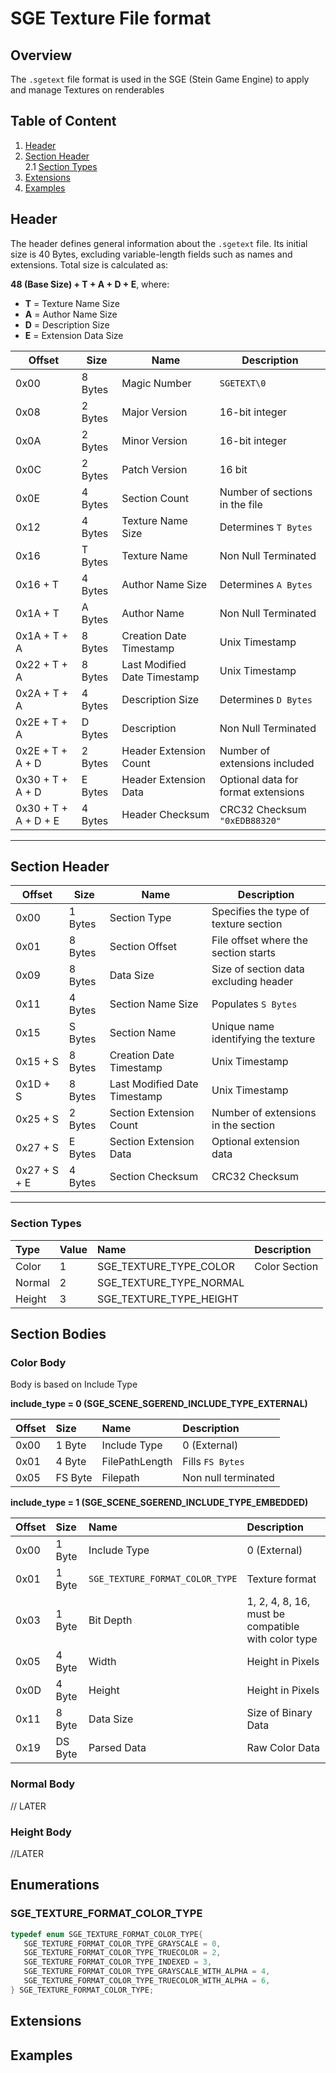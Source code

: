 # SGE Texture File format

## Overview

The `.sgetext` file format is used in the SGE (Stein Game Engine) to apply and manage Textures on renderables 

## Table of Content

1. [Header](#header) <br>
2. [Section Header](#section-header) <br>
   2.1 [Section Types](#section-types) <br>
3. [Extensions](#extensions) <br>
4. [Examples](#examples) <br>

## Header

The header defines general information about the `.sgetext` file. Its initial size is 40 Bytes, excluding variable-length fields such as names and extensions. Total size is calculated as:

**48 (Base Size) + T + A + D + E**, where:
- **T** = Texture Name Size
- **A** = Author Name Size
- **D** = Description Size
- **E** = Extension Data Size

| Offset               | Size    | Name                         | Description                         |
|----------------------|---------|------------------------------|-------------------------------------|
| 0x00                 | 8 Bytes | Magic Number                 | `SGETEXT\0`                         |
| 0x08                 | 2 Bytes | Major Version                | 16-bit integer                      |
| 0x0A                 | 2 Bytes | Minor Version                | 16-bit integer                      |
| 0x0C                 | 2 Bytes | Patch Version                | 16 bit                              |
| 0x0E                 | 4 Bytes | Section Count                | Number of sections in the file      |
| 0x12                 | 4 Bytes | Texture Name Size            | Determines `T Bytes`                |
| 0x16                 | T Bytes | Texture Name                 | Non Null Terminated                 |
| 0x16 + T             | 4 Bytes | Author Name Size             | Determines `A Bytes`                |
| 0x1A + T             | A Bytes | Author Name                  | Non Null Terminated                 |
| 0x1A + T + A         | 8 Bytes | Creation Date Timestamp      | Unix Timestamp                      |
| 0x22 + T + A         | 8 Bytes | Last Modified Date Timestamp | Unix Timestamp                      |
| 0x2A + T + A         | 4 Bytes | Description Size             | Determines `D Bytes`                |
| 0x2E + T + A         | D Bytes | Description                  | Non Null Terminated                 |
| 0x2E + T + A + D     | 2 Bytes | Header Extension Count       | Number of extensions included       |
| 0x30 + T + A + D     | E Bytes | Header Extension Data        | Optional data for format extensions |
| 0x30 + T + A + D + E | 4 Bytes | Header Checksum              | CRC32 Checksum `"0xEDB88320"`       |

---

## Section Header


| Offset       | Size    | Name                         | Description                           |
|--------------|---------|------------------------------|---------------------------------------|
| 0x00         | 1 Bytes | Section Type                 | Specifies the type of texture section |
| 0x01         | 8 Bytes | Section Offset               | File offset where the section starts  |
| 0x09         | 8 Bytes | Data Size                    | Size of section data excluding header |
| 0x11         | 4 Bytes | Section Name Size            | Populates `S Bytes`                   |
| 0x15         | S Bytes | Section Name                 | Unique name identifying the texture   |
| 0x15 + S     | 8 Bytes | Creation Date Timestamp      | Unix Timestamp                        |
| 0x1D + S     | 8 Bytes | Last Modified Date Timestamp | Unix Timestamp                        |
| 0x25 + S     | 2 Bytes | Section Extension Count      | Number of extensions in the section   |
| 0x27 + S     | E Bytes | Section Extension Data       | Optional extension data               |
| 0x27 + S + E | 4 Bytes | Section Checksum             | CRC32 Checksum                        |

---

### Section Types

| Type   | Value | Name                    | Description   |
|:-------|:------|:------------------------|:--------------|
| Color  | 1     | SGE_TEXTURE_TYPE_COLOR  | Color Section |
| Normal | 2     | SGE_TEXTURE_TYPE_NORMAL |               |
| Height | 3     | SGE_TEXTURE_TYPE_HEIGHT |               |


## Section Bodies 

### Color Body

Body is based on Include Type

**include_type = 0 (SGE_SCENE_SGEREND_INCLUDE_TYPE_EXTERNAL)**

| Offset | Size    | Name           | Description         |
|:-------|:--------|:---------------|:--------------------|
| 0x00   | 1 Byte  | Include Type   | 0 (External)        |
| 0x01   | 4 Byte  | FilePathLength | Fills `FS Bytes`    |
| 0x05   | FS Byte | Filepath       | Non null terminated |

**include_type = 1 (SGE_SCENE_SGEREND_INCLUDE_TYPE_EMBEDDED)**

| Offset | Size    | Name                            | Description                                        |
|:-------|:--------|:--------------------------------|:---------------------------------------------------|
| 0x00   | 1 Byte  | Include Type                    | 0 (External)                                       |
| 0x01   | 1 Byte  | `SGE_TEXTURE_FORMAT_COLOR_TYPE` | Texture format                                     |
| 0x03   | 1 Byte  | Bit Depth                       | 1, 2, 4, 8, 16, must be compatible with color type |
| 0x05   | 4 Byte  | Width                           | Height in Pixels                                   |
| 0x0D   | 4 Byte  | Height                          | Height in Pixels                                   |
| 0x11   | 8 Byte  | Data Size                       | Size of Binary Data                                |
| 0x19   | DS Byte | Parsed Data                     | Raw Color Data                                     |


### Normal Body
// LATER
### Height Body
//LATER


## Enumerations

### SGE_TEXTURE_FORMAT_COLOR_TYPE

```c
typedef enum SGE_TEXTURE_FORMAT_COLOR_TYPE{
   SGE_TEXTURE_FORMAT_COLOR_TYPE_GRAYSCALE = 0,
   SGE_TEXTURE_FORMAT_COLOR_TYPE_TRUECOLOR = 2,
   SGE_TEXTURE_FORMAT_COLOR_TYPE_INDEXED = 3,
   SGE_TEXTURE_FORMAT_COLOR_TYPE_GRAYSCALE_WITH_ALPHA = 4,
   SGE_TEXTURE_FORMAT_COLOR_TYPE_TRUECOLOR_WITH_ALPHA = 6,
} SGE_TEXTURE_FORMAT_COLOR_TYPE;
```

## Extensions

## Examples
